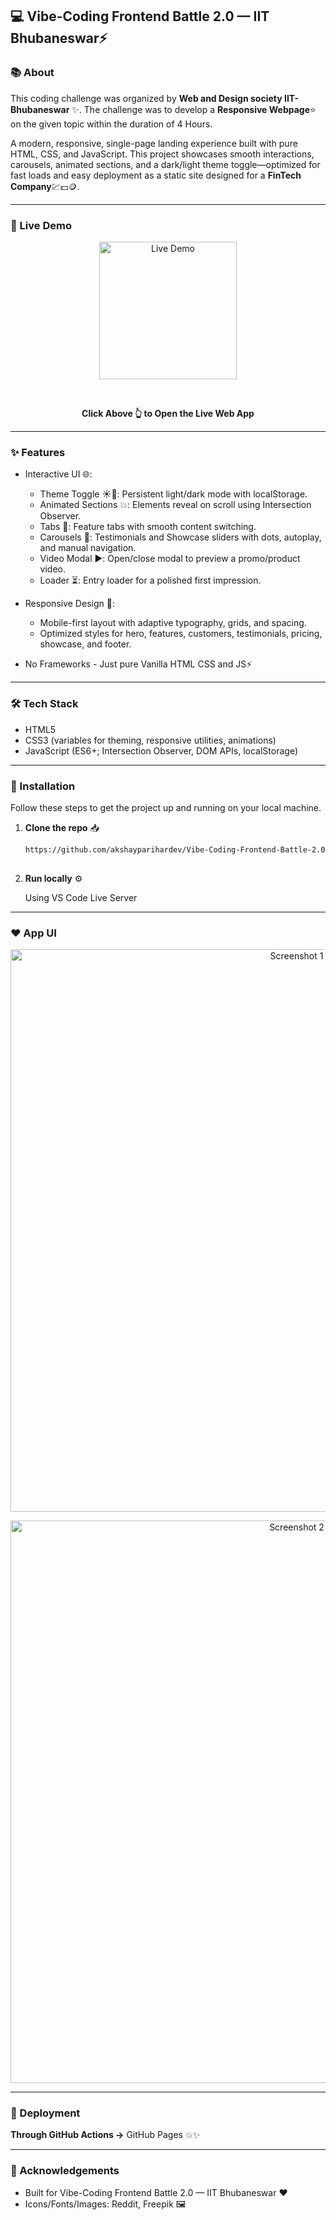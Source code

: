 ## 💻 Vibe-Coding Frontend Battle 2.0 — IIT Bhubaneswar⚡

### 📚 About

This coding challenge was organized by **Web and Design society IIT-Bhubaneswar** ✨.
The challenge was to develop a **Responsive Webpage**⭐ on the given topic within the duration of 4 Hours.

A modern, responsive, single-page landing experience built with pure HTML, CSS, and JavaScript. This project showcases smooth interactions, carousels, animated sections, and a dark/light theme toggle—optimized for fast loads and easy deployment as a static site designed for a **FinTech Company**💹💵🪙.
<hr>

### 🚀 Live Demo

<p align="center"> <a href="https://akshayparihardev.github.io/Vibe-Coding-Frontend-Battle-2.0-IIT-BHUB/" target="_blank"> <img src="https://github.com/user-attachments/assets/4e7c2563-bccc-4c05-b485-bf81039c3684" alt="Live Demo" width="220"> </a> </p> <p align="center"><b>Click Above 👆 to Open the Live Web App</b></p>

<hr>

### ✨ Features

- Interactive UI 🌐:
  - Theme Toggle ☀️🌙: Persistent light/dark mode with localStorage.
  - Animated Sections 💥: Elements reveal on scroll using Intersection Observer.
  - Tabs 🧩: Feature tabs with smooth content switching.
  - Carousels 🎠: Testimonials and Showcase sliders with dots, autoplay, and manual     navigation.
  - Video Modal ▶️: Open/close modal to preview a promo/product video.
  - Loader ⏳: Entry loader for a polished first impression.

- Responsive Design 📱:
  - Mobile-first layout with adaptive typography, grids, and spacing.
  - Optimized styles for hero, features, customers, testimonials, pricing, showcase, and footer.

- No Frameworks - Just pure Vanilla HTML CSS and JS⚡

<hr>

### 🛠️ Tech Stack

- HTML5
- CSS3 (variables for theming, responsive utilities, animations)
- JavaScript (ES6+; Intersection Observer, DOM APIs, localStorage)

<hr>

### 🚀 Installation

Follow these steps to get the project up and running on your local machine.

1. **Clone the repo** 📥

   ```bash 
   https://github.com/akshayparihardev/Vibe-Coding-Frontend-Battle-2.0-IIT-BHUB.git
  
   ````
2. **Run locally** ⚙️  
  
    Using VS Code Live Server 

<hr>


### ❤️ App UI

<p align="center"> <img src="https://github.com/user-attachments/assets/5bb27f25-4e8e-4412-95d7-f9ae1b084be5" alt="Screenshot 1" width="900"> </p> 
<p align="center"> <img src="https://github.com/user-attachments/assets/98047c3e-0ece-477a-a53b-2f8e6a4c9750" alt="Screenshot 2" width="900"> </p> 

<hr>

### 🚀 Deployment

 **Through GitHub Actions ->** GitHub Pages 💥✨

<hr>

### 🙏 Acknowledgements
  - Built for Vibe-Coding Frontend Battle 2.0 — IIT Bhubaneswar ❤️
  - Icons/Fonts/Images: Reddit, Freepik 🖼️
